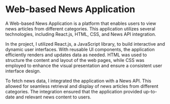 # Web-based News Application

A Web-based News Application is a platform that enables users to view news articles from different categories. This application utilizes several technologies, including React.js, HTML, CSS, and News API integration.

In the project, I utilized React.js, a JavaScript library, to build interactive and dynamic user interfaces. With reusable UI components, the application efficiently renders and updates data as needed. HTML was used to structure the content and layout of the web pages, while CSS was employed to enhance the visual presentation and ensure a consistent user interface design.

To fetch news data, I integrated the application with a News API. This allowed for seamless retrieval and display of news articles from different categories. The integration ensured that the application provided up-to-date and relevant news content to users.
